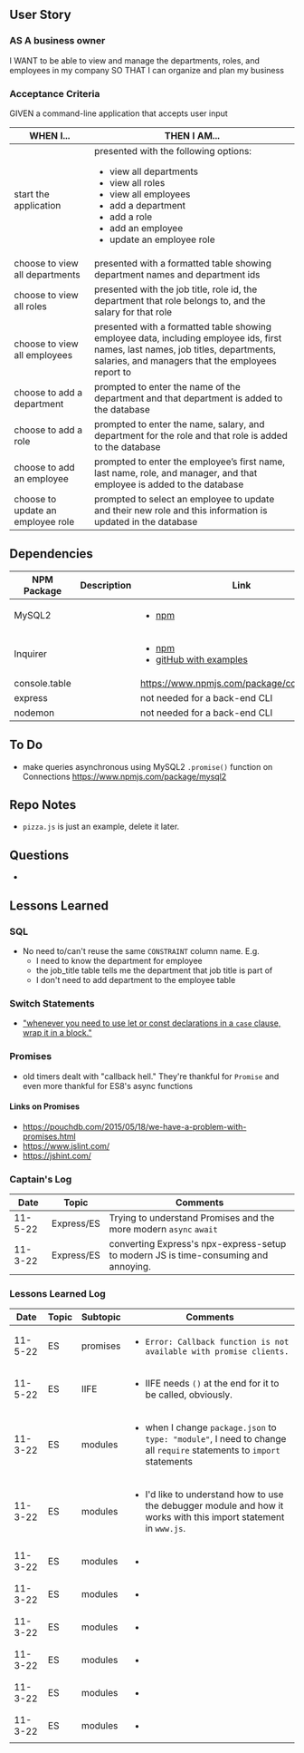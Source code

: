 ## User Story

### AS A business owner

I WANT to be able to view and manage the departments, roles, and employees in my company
SO THAT I can organize and plan my business

### Acceptance Criteria

GIVEN a command-line application that accepts user input

| WHEN I...                         | THEN I AM...                                                                                                                                                                                                                     |
| --------------------------------- | -------------------------------------------------------------------------------------------------------------------------------------------------------------------------------------------------------------------------------- |
| start the application             | presented with the following options: <ul><li>view all departments</li> <li>view all roles</li><li>view all employees</li><li>add a department</li> <li>add a role</li><li>add an employee</li> <li>update an employee role</li> |
| choose to view all departments    | presented with a formatted table showing department names and department ids                                                                                                                                                     |
| choose to view all roles          | presented with the job title, role id, the department that role belongs to, and the salary for that role                                                                                                                         |
| choose to view all employees      | presented with a formatted table showing employee data, including employee ids, first names, last names, job titles, departments, salaries, and managers that the employees report to                                            |
| choose to add a department        | prompted to enter the name of the department and that department is added to the database                                                                                                                                        |
| choose to add a role              | prompted to enter the name, salary, and department for the role and that role is added to the database                                                                                                                           |
| choose to add an employee         | prompted to enter the employee’s first name, last name, role, and manager, and that employee is added to the database                                                                                                            |
| choose to update an employee role | prompted to select an employee to update and their new role and this information is updated in the database                                                                                                                      |

## Dependencies

| NPM Package   | Description | Link                                                                                                                                     |
| ------------- | ----------- | ---------------------------------------------------------------------------------------------------------------------------------------- |
| MySQL2        |             | <ul><li>[npm](https://www.npmjs.com/package/mysql2)</li></ul>                                                                            |
| Inquirer      |             | <ul><li>[npm](https://www.npmjs.com/package/inquirer)</li><li>[gitHub with examples](https://github.com/SBoudrias/Inquirer.js)</li></ul> |
| console.table |             | https://www.npmjs.com/package/console.table                                                                                              |
| express       |             | not needed for a back-end CLI                                                                                                            |
| nodemon       |             | not needed for a back-end CLI                                                                                                            |

## To Do

-   make queries asynchronous using MySQL2 `.promise()` function on Connections https://www.npmjs.com/package/mysql2

## Repo Notes

-   `pizza.js` is just an example, delete it later.

## Questions

-

## Lessons Learned

### SQL

-   No need to/can't reuse the same `CONSTRAINT` column name. E.g.
    -   I need to know the department for employee
    -   the job_title table tells me the department that job title is part of
    -   I don't need to add department to the employee table

### Switch Statements

-   ["whenever you need to use let or const declarations in a `case` clause, wrap it in a block."](https://developer.mozilla.org/en-US/docs/Web/JavaScript/Reference/Statements/switch#description)

### Promises

-   old timers dealt with "callback hell." They're thankful for `Promise` and even more thankful for ES8's async functions

#### Links on Promises

-   https://pouchdb.com/2015/05/18/we-have-a-problem-with-promises.html
-   https://www.jslint.com/
-   https://jshint.com/

### Captain's Log

| Date    | Topic      | Comments                                                                            |
| ------- | ---------- | ----------------------------------------------------------------------------------- |
| 11-5-22 | Express/ES | Trying to understand Promises and the more modern `async` `await`                   |
| 11-3-22 | Express/ES | converting Express's npx-express-setup to modern JS is time-consuming and annoying. |

### Lessons Learned Log

| Date    | Topic | Subtopic | Comments                                                                                                                             |
| ------- | ----- | -------- | ------------------------------------------------------------------------------------------------------------------------------------ |
| 11-5-22 | ES    | promises | <ul><li>`Error: Callback function is not available with promise clients.`</li></ul>                                                  |
| 11-5-22 | ES    | IIFE     | <ul><li>IIFE needs `()` at the end for it to be called, obviously.</li></ul>                                                         |
| 11-3-22 | ES    | modules  | <ul><li>when I change `package.json` to `type: "module"`, I need to change all `require` statements to `import` statements</li></ul> |
| 11-3-22 | ES    | modules  | <ul><li>I'd like to understand how to use the debugger module and how it works with this import statement in `www.js`.</li></ul>     |
| 11-3-22 | ES    | modules  | <ul><li></li></ul>                                                                                                                   |
| 11-3-22 | ES    | modules  | <ul><li></li></ul>                                                                                                                   |
| 11-3-22 | ES    | modules  | <ul><li></li></ul>                                                                                                                   |
| 11-3-22 | ES    | modules  | <ul><li></li></ul>                                                                                                                   |
| 11-3-22 | ES    | modules  | <ul><li></li></ul>                                                                                                                   |
| 11-3-22 | ES    | modules  | <ul><li></li></ul>                                                                                                                   |
